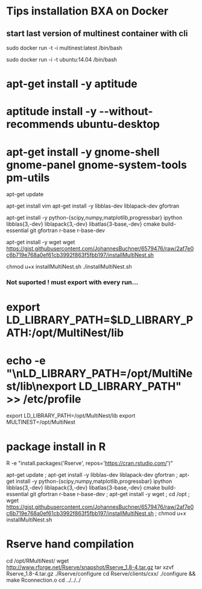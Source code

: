 # Tips installation BXA on Docker


## start last version of multinest container with cli
sudo docker run -t -i multinest:latest /bin/bash

sudo docker run -i -t ubuntu:14.04 /bin/bash

# apt-get install -y aptitude
# aptitude install -y --without-recommends ubuntu-desktop
# apt-get install -y gnome-shell gnome-panel gnome-system-tools pm-utils


apt-get update

apt-get install vim
apt-get install -y libblas-dev liblapack-dev gfortran


apt-get install -y python-{scipy,numpy,matplotlib,progressbar} ipython libblas{3,-dev} liblapack{3,-dev} libatlas{3-base,-dev} cmake build-essential git gfortran r-base r-base-dev



apt-get install -y wget
wget https://gist.githubusercontent.com/JohannesBuchner/6579476/raw/2af7e0c6b719e768a0ef61cb3992f863f5fbb197/installMultiNest.sh

chmod u+x installMultiNest.sh 
./installMultiNest.sh 

### Not suported ! must export with every run...
# export LD_LIBRARY_PATH=$LD_LIBRARY_PATH:/opt/MultiNest/lib
# echo -e "\nLD_LIBRARY_PATH=/opt/MultiNest/lib\nexport LD_LIBRARY_PATH" >> /etc/profile

export LD_LIBRARY_PATH=/opt/MultiNest/lib
export MULTINEST=/opt/MultiNest

# package install in R

R -e "install.packages('Rserve', repos='https://cran.rstudio.com/')"

apt-get update ; apt-get install -y libblas-dev liblapack-dev gfortran ; apt-get install -y python-{scipy,numpy,matplotlib,progressbar} ipython libblas{3,-dev} liblapack{3,-dev} libatlas{3-base,-dev} cmake build-essential git gfortran r-base r-base-dev ; apt-get install -y wget ; cd /opt ;  wget https://gist.githubusercontent.com/JohannesBuchner/6579476/raw/2af7e0c6b719e768a0ef61cb3992f863f5fbb197/installMultiNest.sh ; chmod u+x installMultiNest.sh


# Rserve hand compilation

cd /opt/RMultiNest/
wget http://www.rforge.net/Rserve/snapshot/Rserve_1.8-4.tar.gz
tar xzvf Rserve_1.8-4.tar.gz
./Rserve/configure
cd Rserve/clients/cxx/
./configure && make Rconnection.o
cd ../../../


